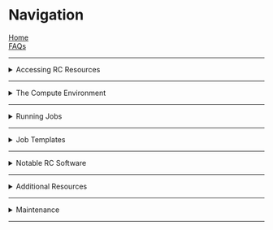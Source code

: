 # Navigation

[Home](Home)  
[FAQs](FAQs)

---

<details>
    <summary> Accessing RC Resources </summary>

---

- [Logging In](Logging-In)
- [Duo Access for CU Users](Duo-Access-For-CU-Users)
- [Logging in with Duo](Logging-in-with-duo)
- [RMACC Access to Summit](RMACC-Access-to-Summit)
- [Blanca Access](Blanca-Access)
- [Allocations](the-allocations-process)

</details>  

---

<details>
<summary> The Compute Environment </summary>

---

- [Node Types](node-types)
- [File Systems](File-Systems)
- [RC-Supported Software](The-Module-System)
- [Compiling Software](Compiling-and-Linking)
- [Data Transfers](Data-Transfers) 
- [PetaLibrary](PetaLibrary) 

</details>

---

<details>
<summary> Running Jobs </summary>

---

- [The sbatch Command](the-sbatch-command)
- [Job Submission](Job-Submissions)
- [Useful Slurm Commands](useful-slurm-commands)
- [Interactive Jobs](Interactive-Jobs)

</details>

---

<details>
<summary> Job Templates </summary>

---

- [General Job Script](https://raw.githubusercontent.com/ResearchComputing/Research-Computing-User-Tutorials/master/Templates/General-Job-Template.sh)
- [Matlab Job Script](https://raw.githubusercontent.com/ResearchComputing/Research-Computing-User-Tutorials/master/Templates/Matlab-Job-Template.sh)
- [MPI Job Script](https://raw.githubusercontent.com/ResearchComputing/Research-Computing-User-Tutorials/master/Templates/MPI-Job-Template.sh)
- [OpenMP Job Script](https://raw.githubusercontent.com/ResearchComputing/Research-Computing-User-Tutorials/master/Templates/OpenMP-Job-Template)

</details>

---

<details>
<summary> Notable RC Software </summary>

---

- [The Load Balancer](The-Load-Balancer-Tool)
- [JupyterHub](JupyterHub)
- [Gaussian](Gaussian)

</details>

---

<details>
<summary> Additional Resources </summary>

---

- [University of Utah Videos](University-of-Utah-Videos)
- [Coding Best Practices](Coding-Best-Practices)
- [Fundamentals of Parallel Computing](Fundamentals-of-Parallel-Computing)
- [Matlab](Matlab-on-Summit)
- MPI
    + [C/C++](MPI-C)
    + [Fortran](MPI-Fortran)
- OpenMP 
    + [C/C++](OpenMP-C)
    + [Fortran](OpenMP-Fortran)
- [Parallel Programming with Jupyter Notebooks](Parallel-Programming-with-Jupyter-Notebooks)

</details>

---

<details>
<summary> Maintenance </summary>

---

- [CHANGELOG](CHANGELOG)
- [JupyterHub CHANGELOG](JupyterHub-CHANGELOG)

</details>

---